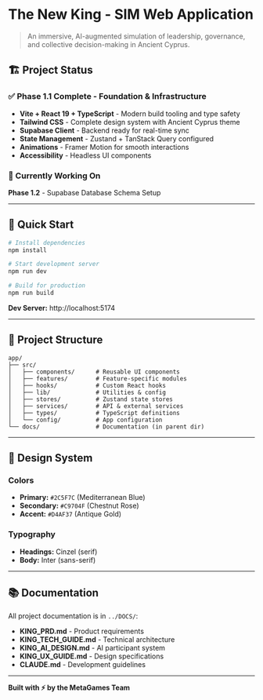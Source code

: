 # The New King - SIM Web Application

> An immersive, AI-augmented simulation of leadership, governance, and collective decision-making in Ancient Cyprus.

## 🏗️ Project Status

### ✅ Phase 1.1 Complete - Foundation & Infrastructure
- **Vite + React 19 + TypeScript** - Modern build tooling and type safety
- **Tailwind CSS** - Complete design system with Ancient Cyprus theme
- **Supabase Client** - Backend ready for real-time sync
- **State Management** - Zustand + TanStack Query configured
- **Animations** - Framer Motion for smooth interactions
- **Accessibility** - Headless UI components

### 🚧 Currently Working On
**Phase 1.2** - Supabase Database Schema Setup

---

## 🚀 Quick Start

```bash
# Install dependencies
npm install

# Start development server
npm run dev

# Build for production
npm run build
```

**Dev Server:** http://localhost:5174

---

## 📁 Project Structure

```
app/
├── src/
│   ├── components/      # Reusable UI components
│   ├── features/        # Feature-specific modules
│   ├── hooks/           # Custom React hooks
│   ├── lib/             # Utilities & config
│   ├── stores/          # Zustand state stores
│   ├── services/        # API & external services
│   ├── types/           # TypeScript definitions
│   └── config/          # App configuration
└── docs/                # Documentation (in parent dir)
```

---

## 🎨 Design System

### Colors
- **Primary:** `#2C5F7C` (Mediterranean Blue)
- **Secondary:** `#C9704F` (Chestnut Rose)
- **Accent:** `#D4AF37` (Antique Gold)

### Typography
- **Headings:** Cinzel (serif)
- **Body:** Inter (sans-serif)

---

## 📚 Documentation

All project documentation is in `../DOCS/`:

- **KING_PRD.md** - Product requirements
- **KING_TECH_GUIDE.md** - Technical architecture
- **KING_AI_DESIGN.md** - AI participant system
- **KING_UX_GUIDE.md** - Design specifications
- **CLAUDE.md** - Development guidelines

---

**Built with ⚡ by the MetaGames Team**
